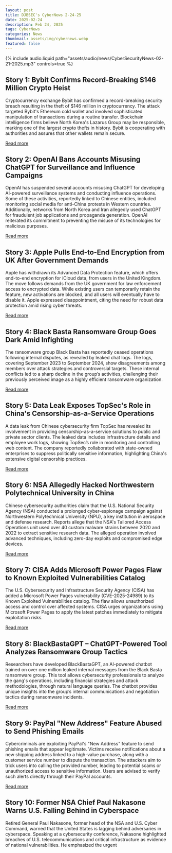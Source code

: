 ```yaml
---
layout: post
title: DJBSEC's CyberNews 2-24-25
date: 2025-02-24
description: Feb 24, 2025
tags: CyberNews
categories: News
thumbnail: assets/img/cybernews.webp
featured: false
---
```


<div class="row mt-3">
    <div class="col-sm mt-3 mt-md-0">
        {% include audio.liquid path="assets/audio/news/CyberSecurityNews-02-21-2025.mp3" controls=true %}
    </div>
</div>

## Story 1: Bybit Confirms Record-Breaking $146 Million Crypto Heist

Cryptocurrency exchange Bybit has confirmed a record-breaking security breach resulting in the theft of $146 million in cryptocurrency. The attack targeted Bybit's Ethereum cold wallet and involved sophisticated manipulation of transactions during a routine transfer. Blockchain intelligence firms believe North Korea's Lazarus Group may be responsible, marking one of the largest crypto thefts in history. Bybit is cooperating with authorities and assures that other wallets remain secure.

[Read more](https://thehackernews.com/2025/02/bybit-confirms-record-breaking-146.html)

## Story 2: OpenAI Bans Accounts Misusing ChatGPT for Surveillance and Influence Campaigns

OpenAI has suspended several accounts misusing ChatGPT for developing AI-powered surveillance systems and conducting influence operations. Some of these activities, reportedly linked to Chinese entities, included monitoring social media for anti-China protests in Western countries. Additionally, networks from North Korea and Iran allegedly used ChatGPT for fraudulent job applications and propaganda generation. OpenAI reiterated its commitment to preventing the misuse of its technologies for malicious purposes.

[Read more](https://thehackernews.com/2025/02/openai-bans-accounts-misusing-chatgpt.html)

## Story 3: Apple Pulls End-to-End Encryption from UK After Government Demands

Apple has withdrawn its Advanced Data Protection feature, which offers end-to-end encryption for iCloud data, from users in the United Kingdom. The move follows demands from the UK government for law enforcement access to encrypted data. While existing users can temporarily retain the feature, new activations are blocked, and all users will eventually have to disable it. Apple expressed disappointment, citing the need for robust data protection amid rising cyber threats.

[Read more](https://cyberscoop.com/apple-uk-encryption-advanced-data-protection-privacy/)

## Story 4: Black Basta Ransomware Group Goes Dark Amid Infighting

The ransomware group Black Basta has reportedly ceased operations following internal disputes, as revealed by leaked chat logs. The logs, covering September 2023 to September 2024, show disagreements among members over attack strategies and controversial targets. These internal conflicts led to a sharp decline in the group’s activities, challenging their previously perceived image as a highly efficient ransomware organization.

[Read more](https://www.darkreading.com/threat-intelligence/black-basta-goes-dark-infighting-chat-leaks)

## Story 5: Data Leak Exposes TopSec's Role in China's Censorship-as-a-Service Operations

A data leak from Chinese cybersecurity firm TopSec has revealed its involvement in providing censorship-as-a-service solutions to public and private sector clients. The leaked data includes infrastructure details and employee work logs, showing TopSec’s role in monitoring and controlling web content. The company reportedly collaborated with state-owned enterprises to suppress politically sensitive information, highlighting China's extensive digital censorship practices.

[Read more](https://thehackernews.com/2025/02/data-leak-exposes-topsecs-role-in.html)

## Story 6: NSA Allegedly Hacked Northwestern Polytechnical University in China

Chinese cybersecurity authorities claim that the U.S. National Security Agency (NSA) conducted a prolonged cyber-espionage campaign against Northwestern Polytechnical University (NPU), a key institution in aerospace and defense research. Reports allege that the NSA's Tailored Access Operations unit used over 40 custom malware strains between 2020 and 2022 to extract sensitive research data. The alleged operation involved advanced techniques, including zero-day exploits and compromised edge devices.

[Read more](https://cybersecuritynews.com/nsa-allegedly-hacked-northwestern-polytechnical-university/)

## Story 7: CISA Adds Microsoft Power Pages Flaw to Known Exploited Vulnerabilities Catalog

The U.S. Cybersecurity and Infrastructure Security Agency (CISA) has added a Microsoft Power Pages vulnerability (CVE-2025-24989) to its Known Exploited Vulnerabilities catalog. The flaw allows unauthorized access and control over affected systems. CISA urges organizations using Microsoft Power Pages to apply the latest patches immediately to mitigate exploitation risks.

[Read more](https://securityaffairs.com/174541/hacking/u-s-cisa-adds-microsoft-power-pages-flaw-known-exploited-vulnerabilities-catalog.html)

## Story 8: BlackBastaGPT – ChatGPT-Powered Tool Analyzes Ransomware Group Tactics

Researchers have developed BlackBastaGPT, an AI-powered chatbot trained on over one million leaked internal messages from the Black Basta ransomware group. This tool allows cybersecurity professionals to analyze the gang's operations, including financial strategies and attack methodologies, through natural language queries. The chatbot provides unique insights into the group’s internal communications and negotiation tactics during ransomware incidents.

[Read more](https://cybersecuritynews.com/blackbastagpt-chatgpt-powered-tool/)

## Story 9: PayPal "New Address" Feature Abused to Send Phishing Emails

Cybercriminals are exploiting PayPal's "New Address" feature to send phishing emails that appear legitimate. Victims receive notifications about a new shipping address linked to a high-value purchase, along with a customer service number to dispute the transaction. The attackers aim to trick users into calling the provided number, leading to potential scams or unauthorized access to sensitive information. Users are advised to verify such alerts directly through their PayPal accounts.

[Read more](https://www.bleepingcomputer.com/news/security/beware-paypal-new-address-feature-abused-to-send-phishing-emails/)

## Story 10: Former NSA Chief Paul Nakasone Warns U.S. Falling Behind in Cyberspace

Retired General Paul Nakasone, former head of the NSA and U.S. Cyber Command, warned that the United States is lagging behind adversaries in cyberspace. Speaking at a cybersecurity conference, Nakasone highlighted breaches of U.S. telecommunications and critical infrastructure as evidence of national vulnerabilities. He emphasized the urgent
